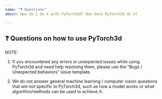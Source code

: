 ```yaml
---
name: "❓ Questions"
about: How do I do X with PyTorch3d? How does PyTorch3d do X?

---
```


## ❓ Questions on how to use PyTorch3d

<!-- A clear and concise description of the question you need help with. -->

NOTE:

1. If you encountered any errors or unexpected issues while using PyTorch3d and need help resolving them,
   please use the "Bugs / Unexpected behaviors" issue template.

2. We do not answer general machine learning / computer vision questions that are not specific to
	 PyTorch3d, such as how a model works or what algorithm/methods can be
	 used to achieve X.
